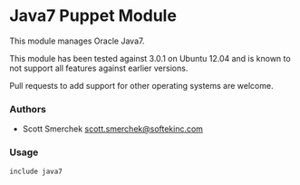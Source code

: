 # Java7 Puppet Module
This module manages Oracle Java7.

This module has been tested against 3.0.1 on Ubuntu 12.04 and is known to not support
all features against earlier versions.

Pull requests to add support for other operating systems are welcome.

### Authors
* Scott Smerchek <scott.smerchek@softekinc.com>

### Usage

    include java7


